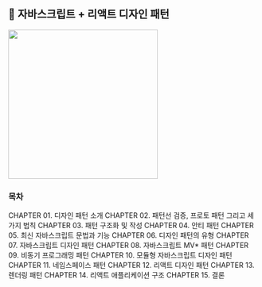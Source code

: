 ## 🎨 자바스크립트 + 리액트 디자인 패턴

<img width='300' src='https://github.com/user-attachments/assets/8df99843-7d33-4179-8f4f-611b300839e9' />

### 목차
CHAPTER 01. 디자인 패턴 소개
CHAPTER 02. 패턴선 검증, 프로토 패턴 그리고 세 가지 법칙
CHAPTER 03. 패턴 구조화 및 작성
CHAPTER 04. 안티 패턴
CHAPTER 05. 최신 자바스크립트 문법과 기능
CHAPTER 06. 디자인 패턴의 유형
CHAPTER 07. 자바스크립트 디자인 패턴
CHAPTER 08. 자바스크립트 MV* 패턴
CHAPTER 09. 비동기 프로그래밍 패턴
CHAPTER 10. 모듈형 자바스크립트 디자인 패턴
CHAPTER 11. 네임스페이스 패턴
CHAPTER 12. 리액트 디자인 패턴
CHAPTER 13. 렌더링 패턴
CHAPTER 14. 리액트 애플리케이션 구조
CHAPTER 15. 결론
